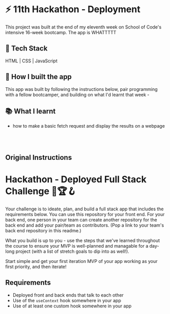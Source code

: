 # ⚡️ 11th Hackathon - Deployment

This project was built at the end of my eleventh week on School of Code's intensive 16-week bootcamp. The app is WHATTTTT

## 🔧 Tech Stack
HTML | CSS | JavaScript

## 🧱 How I built the app
This app was built by following the instructions below, pair programming with a fellow bootcamper, and building on what I'd learnt that week - 

## 📚 What I learnt
- how to make a basic fetch request and display the results on a webpage

<br>
<br>

## Original Instructions

# Hackathon - Deployed Full Stack Challenge 💪🏆🪝

Your challenge is to ideate, plan, and build a full stack app that includes the requirements below. You can use this repository for your front end. For your back end, one person in your team can create another repository for the back end and add your pair/team as contributors. (Pop a link to your team's back end repository in this readme.)

What you build is up to you - use the steps that we've learned throughout the course to ensure your MVP is well-planned and managable for a day-long project (with a list of stretch goals to dip into as well!).

Start simple and get your first iteration MVP of your app working as your first priority, and then iterate!

## Requirements

- Deployed front and back ends that talk to each other
- Use of the `useContext` hook somewhere in your app
- Use of at least one custom hook somewhere in your app

